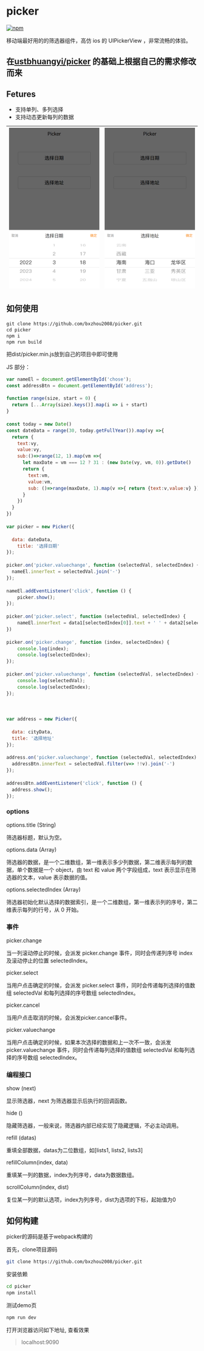 # picker
[![npm](https://img.shields.io/npm/v/better-picker.svg?style=flat-square)](https://www.npmjs.com/package/better-picker)

移动端最好用的的筛选器组件，高仿 ios 的 UIPickerView ，非常流畅的体验。
## 在[ustbhuangyi/picker](https://github.com/ustbhuangyi/picker) 的基础上根据自己的需求修改而来
## Fetures
- 支持单列、多列选择
- 支持动态更新每列的数据

![demo](https://raw.githubusercontent.com/bxzhou2008/picker/master/demo.png) | ![demo2](https://raw.githubusercontent.com/bxzhou2008/picker/master/demo2.png) |
--- | ---
## 如何使用
```shell script
git clone https://github.com/bxzhou2008/picker.git
cd picker
npm i
npm run build
```
把dist/picker.min.js放到自己的项目中即可使用

JS 部分：

```javascript
var nameEl = document.getElementById('chose');
const addressBtn = document.getElementById('address');

function range(size, start = 0) {
  return [...Array(size).keys()].map(i => i + start)
}

const today = new Date()
const dateData = range(30, today.getFullYear()).map(vy =>{
  return {
    text:vy,
    value:vy,
    sub:()=>range(12, 1).map(vm =>{
      let maxDate = vm === 12 ? 31 : (new Date(vy, vm, 0)).getDate()
      return {
        text:vm,
        value:vm,
        sub: ()=>range(maxDate, 1).map(v =>{ return {text:v,value:v} })
      }
    })
  }
})

var picker = new Picker({

  data: dateData,
    title: '选择日期'
});

picker.on('picker.valuechange', function (selectedVal, selectedIndex) {
  nameEl.innerText = selectedVal.join('-')
});

nameEl.addEventListener('click', function () {
    picker.show();
});

picker.on('picker.select', function (selectedVal, selectedIndex) {
    nameEl.innerText = data1[selectedIndex[0]].text + ' ' + data2[selectedIndex[1]].text + ' ' + data3[selectedIndex[2]].text;
})

picker.on('picker.change', function (index, selectedIndex) {
    console.log(index);
    console.log(selectedIndex);
});

picker.on('picker.valuechange', function (selectedVal, selectedIndex) {
    console.log(selectedVal);
    console.log(selectedIndex);
});



var address = new Picker({

  data: cityData,
  title: '选择地址'
});

address.on('picker.valuechange', function (selectedVal, selectedIndex) {
  addressBtn.innerText = selectedVal.filter(v=> !!v).join('-')
});

addressBtn.addEventListener('click', function () {
  address.show();
});
```

### options
options.title  (String)

筛选器标题，默认为空。

options.data  (Array)

筛选器的数据，是一个二维数组，第一维表示多少列数据，第二维表示每列的数据，单个数据是一个 object，由 text 和 value 两个字段组成，text 表示显示在筛选器的文本，value 表示数据的值。

options.selectedIndex (Array)

筛选器初始化默认选择的数据索引，是一个二维数组，第一维表示列的序号，第二维表示每列的行号，从 0 开始。

### 事件
picker.change

当一列滚动停止的时候，会派发 picker.change 事件，同时会传递列序号 index 及滚动停止的位置 selectedIndex。

picker.select

当用户点击确定的时候，会派发 picker.select 事件，同时会传递每列选择的值数组 selectedVal 和每列选择的序号数组 selectedIndex。

picker.cancel

当用户点击取消的时候，会派发picker.cancel事件。

picker.valuechange

当用户点击确定的时候，如果本次选择的数据和上一次不一致，会派发 picker.valuechange 事件，同时会传递每列选择的值数组 selectedVal 和每列选择的序号数组 selectedIndex。

### 编程接口
show (next)

显示筛选器，next 为筛选器显示后执行的回调函数。

hide ()

隐藏筛选器，一般来说，筛选器内部已经实现了隐藏逻辑，不必主动调用。

refill (datas)

重填全部数据，datas为二位数组，如[lists1, lists2, lists3]

refillColumn(index, data)

重填某一列的数据，index为列序号，data为数据数组。

scrollColumn(index, dist)

复位某一列的默认选项，index为列序号，dist为选项的下标，起始值为0

## 如何构建
picker的源码是基于webpack构建的

首先，clone项目源码
```bash
git clone https://github.com/bxzhou2008/picker.git
```

安装依赖
```bash
cd picker
npm install
```
测试demo页

```bash
npm run dev
```
打开浏览器访问如下地址, 查看效果

> localhost:9090

